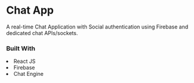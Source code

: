 # Chat App

A real-time Chat Application with Social authentication using Firebase and dedicated chat APIs/sockets.

### Built With

<li>React JS</li>
<li>Firebase</li>
<li>Chat Engine</li>
